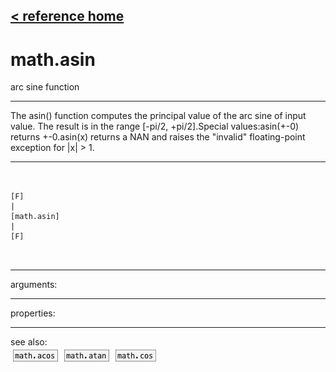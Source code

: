 [< reference home](ceammc_lib.html)
---

# math.asin


arc sine function

---

The asin() function computes the principal value of the arc sine of input value.
            The result is in the range [-pi/2, +pi/2].Special values:asin(+-0) returns +-0.asin(x) returns a NAN and raises the &#34;invalid&#34; floating-point exception for |x|
            &gt; 1.<br>


---


```


[F]
|
[math.asin]
|
[F]

            
```

---
arguments:


---
properties:


---
see also:<br>
[![math.acos](img/object_math.acos.png)](math.acos.html)
[![math.atan](img/object_math.atan.png)](math.atan.html)
[![math.cos](img/object_math.cos.png)](math.cos.html)
